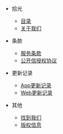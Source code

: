 - 拾光
   
   - [目录](README.md)
   - [关于我们](about.md)

- 条款

  - [服务条款](pravicy.md)
  - [公开信授权协议](public.md)

- 更新记录
 
  - [App更新记录](update_app.md)
  - [Web更新记录](update_web.md)

- 其他

  - [找到我们](find_us.md)
  - [版权信息](copyright.md)

